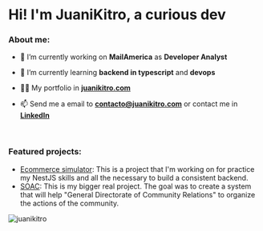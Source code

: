 <h1>Hi! I'm JuaniKitro, a curious dev</h1>

<h3>About me:</h3>

- 🔭 I’m currently working on **MailAmerica** as **Developer Analyst**

- 🌱 I’m currently learning **backend in typescript** and **devops** 

- 👨‍💻 My portfolio in **[juanikitro.com](https://juanikitro.com/)**

- 📫 Send me a email to **contacto@juanikitro.com** or contact me in **[LinkedIn](https://linkedin.com/in/juanikitro)**

<br />

<h3>Featured projects:</h3>

- [Ecommerce simulator](https://github.com/juanikitro/ecommerce-simulator): This is a project that I'm working on for practice my NestJS skills and all the necessary to build a consistent backend.
- [SOAC](https://github.com/juanikitro/Sistema-de-Organizaciones-de-Accion-Comunitaria): This is my bigger real project. The goal was to create a system that will help "General Directorate of Community Relations" to organize the actions of the community.



<p><img align="center" src="https://github-readme-stats.vercel.app/api/top-langs?username=juanikitro&show_icons=true&locale=en&layout=compact" alt="juanikitro" /></p>
